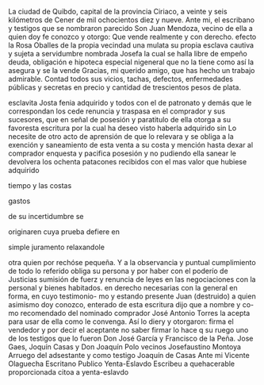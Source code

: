 La ciudad de Quibdo, capital de la provincia Ciriaco, a veinte y seis kilómetros de Cener de mil ochocientos diez y nueve. Ante mi, el escribano y testigos que se nombraron parecido Son Juan Mendoza, vecino de ella a quien doy fe conozco y otorgo: Que vende realmente y con derecho.
efecto la Rosa Oballes de la propia vecindad una mulata su propia esclava cautiva y sujeta a servidumbre nombrada Josefa la cual se halla libre de empeño deuda, obligación e hipoteca especial nigeneral que no la tiene como así la asegura y se la vende
Gracias, mi querido amigo, que has hecho un trabajo admirable. Contad todos sus vicios, tachas, defectos, enfermedades públicas y secretas en precio y cantidad de trescientos pesos de plata.

esclavita Josta fenia adquirido y todos con el de patronato y demás que le correspondan los cede renuncia y traspasa en el comprador y sus sucesores, que en señal de posesión y paratitulo de ella otorga a su favoresta escritura por la cual ha deseo visto haberla adquirido sin
Lo necesite de otro acto de aprensión de que lo relevara y se obliga a la exención y saneamiento de esta venta a su costa y mención hasta dexar al comprador enquesta y pacifica posesión y no
pudiendo
ella
sanear
le
devolvera
los
ochenta
patacones
recibidos
con
el
mas
valor
que
hubiese
adquirido

tiempo
y
las
costas

gastos

de
su
incertidumbre
se

originaren
cuya
prueba
defiere
en

simple
juramento
relaxandole

otra
quien
por
rechóse pequeña. Y a la observancia y puntual cumplimiento de todo lo referido obliga su persona y por haber con el poderío de Justicias sumisión de fuerz y renuncia de leyes en las negociaciones con la personal y bienes habitados.
en derecho necesarias con la general en forma, en cuyo testimonio- mo y estando presente Juan (destruido) a quien asimismo doy conozco, enterado de esta escritura dijo que a nombre y co- mo recomendado del nominado comprador José Antonio Torres
la acepta para usar de ella como le convenga. Así lo diery y otorgaron: firma el vendedor y por decir el aceptante no saber firmar lo hace q su ruego uno de los testigos que lo fueron Don José García y Francisco de la Peña.
Jose Gaes,
Joquín Casas y Don Joaquín Polo vecinos
Josefaustino Montoya
Arruego del adsestante y como testigo Joaquín de Casas
Ante mi Vicente Olaguecha
Escritano Publico
Yenta-Eslavdo
Escribeu a quehacerable proporcionada citoa a yenta-eslavdo